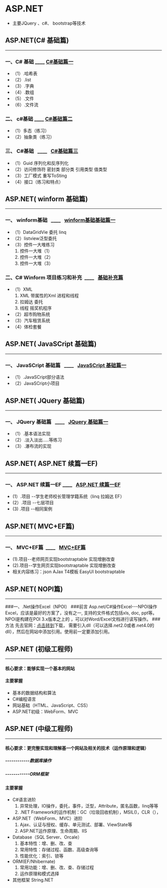 # ASP.NET
 - 主要JQuery 、c#、 bootstrap等技术
## ASP.NET(C# 基础篇)
- - - - -
### 一、C# 基础   ____ [C#基础篇一](https://github.com/Sevenbaby1/ASP.NET/tree/master/ASP.NET%E5%9F%BA%E7%A1%80%E7%AF%87%E4%B8%80/MyProject1  "C#基础篇一链接" )
  * （1）.哈希表   
  * （2）.list 
  * （3）.字典  
  * （4）.数组 
  * （5）.文件 
  * （6）.文件流  
### 二、 c#基础   ____   [C#基础篇二](https://github.com/Sevenbaby1/ASP.NET/tree/master/ASP.NET%E5%9F%BA%E7%A1%80%E7%AF%87%E4%BA%8C/MyProject "C#基础篇二链接")  
   - （1）多态（练习）
   - （2）抽象类（练习）
### 三、 C#基础   ____   [C#基础篇三](https://github.com/Sevenbaby1/ASP.NET/tree/master/ASP.NET%E5%9F%BA%E7%A1%80%E7%AF%87%E4%B8%89 "C#基础篇三链接")
   - （1）Guid 序列化和反序列化
   - （2）访问修饰符 密封类  部分类 引用类型 值类型
   - （3）工厂模式 重写ToSting
   - （4）接口（练习和特点）
## ASP.NET( winform 基础篇)
- - - - - 
### 一、 winform基础   ____   [winform基础基础篇一](https://github.com/Sevenbaby1/ASP.NET/tree/master/WinForm%E5%9F%BA%E7%A1%80%E7%AF%87%E4%B8%80 "winform基础篇链接")

   - （1）DataGridVie 委托 linq
   - （2）listview泛型委托
   - （3）控件一大堆练习    
      1.  控件一大堆（1）
      2.  控件一大堆（2）
      3.  控件一大堆（3）
### 二、C# Winform 项目练习和补充  ____   [基础补充篇](https://github.com/Sevenbaby1/ASP.NET/tree/master/C%23%20Winform%20%E9%A1%B9%E7%9B%AE%E7%BB%83%E4%B9%A0%E5%92%8C%E8%A1%A5%E5%85%85 "基础补充篇]")
   - （1）XML
     1. XML  带属性的Xml  进程和线程
     2. 拉姆达 委托 
     3. 线程  摇奖机程序
   - （2）超市购物系统
   - （3）汽车租赁系统
   - （4）体检套餐
## ASP.NET( JavaSCript 基础篇)
- - - - -
### 一、 JavaSCript 基础篇   ____   [JavaSCript 基础篇一](https://github.com/Sevenbaby1/ASP.NET/tree/master/WinForm%E5%9F%BA%E7%A1%80%E7%AF%87%E4%B8%80 "JavaSCript 基础篇一链接")
   - （1）.JavaSCript部分语法
   - （2）JavaSCript小项目
## ASP.NET( JQuery 基础篇)
- - - - -
### 一、 JQuery 基础篇   ____   [JQuery 基础篇一](https://github.com/Sevenbaby1/ASP.NET/tree/master/WinForm%E5%9F%BA%E7%A1%80%E7%AF%87%E4%B8%80 "JQuery 基础篇一链接")

   - （1）.基本语法实现
   - （2）.淡入淡出.....等练习
   - （3）.瀑布流的实现
## ASP.NET( ASP.NET 续篇一EF)
- - - - -
### 一、 ASP.NET 续篇一EF ____   [ASP.NET 续篇一EF](https://github.com/Sevenbaby1/ASP.NET/tree/master/WinForm%E5%9F%BA%E7%A1%80%E7%AF%87%E4%B8%80 "ASP.NET 续篇一EF链接")
   - (1）.项目 --学生老师校长管理学籍系统（linq 拉姆达 EF）
   - (2）.项目 --七层项目
   - (3) .项目 --相同案例
## ASP.NET( MVC+EF篇)
- - - - -
### 一、 MVC+EF篇  ____   [MVC+EF篇](https://github.com/Sevenbaby1/ASP.NET/tree/master/WinForm%E5%9F%BA%E7%A1%80%E7%AF%87%E4%B8%80 "JQuery MVC+EF篇链接")
   - (1).项目--老师网页实现bootstraptable 实现增删改查
   - (2).项目--学生网页实现bootstraptable 实现增删改查
   - 相关内容练习：json  AJax  T4模板   EasyUI  bootstraptable 
## ASP.NET( NOPI篇)
----
###一、.Net操作Excel（NPOI）
###前言
  Asp.net/C#操作Excel---NPOI操作Excel，应该是最好的方案了，没有之一,
支持的文件格式包括xls, doc, ppt等。NPOI是构建在POI 3.x版本之上的
，可以对Word/Excel文档进行读写操作。
###方法
先去官网：[点击转到](http://npoi.codeplex.com/ "NPOI")下载，
需要引入dll（可以选择.net2.0或者.net4.0的dll），然后在网站中添加引用。使用前一定要添加引用。
## ASP.NET (初级工程师)
- - - - -
#### 核心要求：能够实现一个基本的网站
#### 主要掌握
- 基本的数据结构和算法
- C#编程语言
- 网站基础（HTML、JavaScript、CSS）
- ASP.NET初级：WebForm、MVC
## ASP.NET (中级工程师)
- - - - -
#### 核心要求：更完整实现和理解基一个网站及相关的技术（运作原理和逻辑）
##### ------------数据库操作
##### ------------ORM框架
#### 主要掌握
- C#语言进阶  
   1.  异常处理，IO操作，委托，事件，泛型，Attribute，匿名函数，linq等等  
   2.  .NET Framework的运作机制：GC（垃圾回收机制），MSIL()，CLR（），  
- ASP.NET（WebForm、MVC）进阶
   1.  Ajax、认证与授权、缓存、单元测试、部署、ViewState等  
   2.  ASP.NET运作原理、生命周期、IIS 
- Database（SQL Server、Orcale）  
   1.  基本特性：增、删、改、查 
   2.  常用特性：存储过程、函数、高级查询等
   3.  性能优化：索引、锁等
- ORM(EF/Nhibernate)
   1.  常用功能：增、删、改、查、存储过程
   2.  运作原理和模式选择
- 其他框架 String.NET